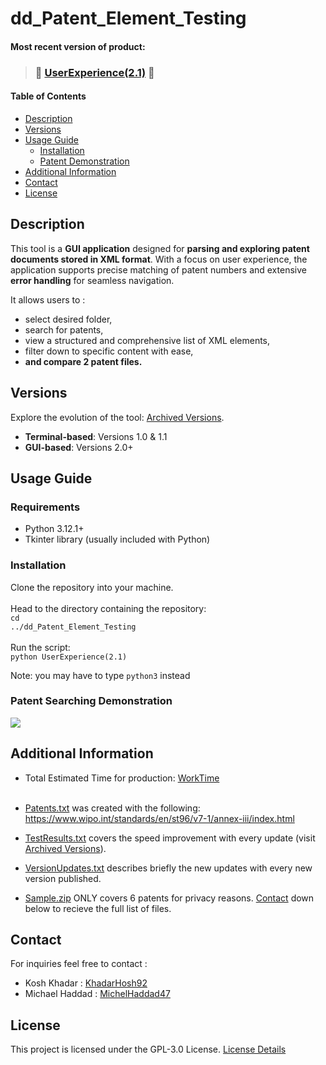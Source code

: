 # dd_Patent_Element_Testing

#### Most recent version of product:
> ### 🌟 [**UserExperience(2.1)**](https://github.com/cipo-research/dd_Patent_Element_Testing/blob/main/Python%20Scripts/UserExperience(2.1).py) 🌟

#### Table of Contents 
- [Description](#desc)
- [Versions](#vers)
- [Usage Guide](#inst)
  * [Installation](#inst1)
  * [Patent Demonstration](#demo)
- [Additional Information](#info)
- [Contact](#cont)
- [License](#lics)

<a name="desc"></a>
## Description
This tool is a **GUI application** designed for **parsing and exploring patent documents stored in XML format**. With a focus on user experience, the application supports precise matching of patent numbers and extensive **error handling** for seamless navigation. 

It allows users to :
- select desired folder,
- search for patents,
- view a structured and comprehensive list of XML elements,
- filter down to specific content with ease,
- **and compare 2 patent files.**

<a name="vers"></a>
## Versions
Explore the evolution of the tool: [Archived Versions](https://github.com/cipo-research/dd_Patent_Element_Testing/tree/main/Archived%20Versions).
- **Terminal-based**: Versions 1.0 & 1.1
- **GUI-based**: Versions 2.0+

<a name="inst"></a>
## Usage Guide
<a name="inst1"></a>
### Requirements
- Python 3.12.1+
- Tkinter library (usually included with Python)

### Installation
Clone the repository into your machine.  
<br>Head to the directory containing the repository:
<br><code>cd ../dd_Patent_Element_Testing</code><br>
<br>Run the script:
<br><code>python UserExperience(2.1)</code>

Note: you may have to type <code>python3</code> instead

<a name="demo"></a>
### Patent Searching Demonstration

![][patentDemo]

<a name="info"></a>
## Additional Information
- Total Estimated Time for production: [WorkTime](https://github.com/cipo-research/dd_Patent_Element_Testing/blob/main/WorkTime.md) <br><br>

- [Patents.txt](https://github.com/cipo-research/dd_Patent_Element_Testing/blob/main/Patents.txt) was created with the following: https://www.wipo.int/standards/en/st96/v7-1/annex-iii/index.html
- [TestResults.txt](https://github.com/cipo-research/dd_Patent_Element_Testing/blob/main/TestResults.txt) covers the speed improvement with every update (visit [Archived Versions](https://github.com/cipo-research/dd_Patent_Element_Testing/tree/main/Archived%20Versions)).
- [VersionUpdates.txt](https://github.com/cipo-research/dd_Patent_Element_Testing/blob/main/VersionUpdates.txt) describes briefly the new updates with every new version published.
- [Sample.zip](https://github.com/cipo-research/dd_Patent_Element_Testing/blob/main/Sample.zip) ONLY covers 6 patents for privacy reasons. [Contact](#cont) down below to recieve the full list of files.

<a name="cont"></a>
## Contact
For inquiries feel free to contact :
- Kosh Khadar : [KhadarHosh92](https://github.com/KhadarHosh92)
- Michael Haddad : [MichelHaddad47](https://github.com/MichaelHaddad47)

<a name="lics"></a>
## License
This project is licensed under the GPL-3.0 License. [License Details](../main/LICENSE)

[patentDemo]: ./patentTest.gif
